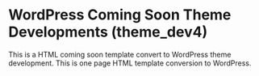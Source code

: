 # WordPress Coming Soon Theme Developments (theme_dev4)
This is a HTML coming soon template convert to WordPress theme development. This is one page HTML template conversion to WordPress.
